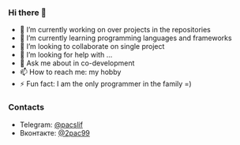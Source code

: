 ### Hi there 👋
- 🔭 I’m currently working on over projects in the repositories
- 🌱 I’m currently learning programming languages and frameworks
- 👯 I’m looking to collaborate on single project
- 🤔 I’m looking for help with ...
- 💬 Ask me about in co-development
- 📫 How to reach me: my hobby
- ⚡ Fun fact: I am the only programmer in the family =)
### Contacts
- Telegram: [@pacslif](https://t.me/pacslif)
- Вконтакте: [@2pac99](https://vk.com/2pac99)
